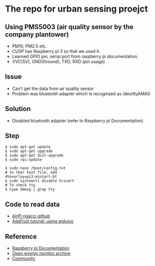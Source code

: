 # The repo for urban sensing proejct

## Using PMS5003 (air quality sensor by the company plantower)
- PM10, PM2.5 etc.
- CUSP has Raspberry pi 3 so that we used it.
- Learned GPIO pin, serial port from raspberry pi documentation.
- VVC(5V), GND(Ground), TXD, RXD (pin usage)

## Issue
- Can't get the data from air quality sensor
- Problem was bluetooth adapter which is recognized as /dev/ttyAMA0

## Solution
- Disabled bluetooth adapter (refer to Raspberry pi Documentation)

## Step
```
$ sudo apt-get update
$ sudo apt-get upgrade
$ sudo apt-get dist-upgrade
$ sudo rpi-update

$ sudo nano /boot/config.txt
# In ther text file, add
dtoverlay=pi3-miniart-bt
$ sudo systemctl disable hciuart
# To check tty
$ type dmesg | grep tty
```
## Code to read data
- [AirPi rigacci github](https://github.com/RigacciOrg/AirPi)
- [AdaFruit tutorial: using arduino](https://github.com/adafruit/Adafruit-Raspberry-Pi-Python-Code)

## Reference
- [Raspberry pi Documentation](https://www.raspberrypi.org/documentation/configuration/uart.md)
- [Open energy monitor archive](https://openenergymonitor.org/forum-archive/node/12311.html)
- [Community](https://community.home-assistant.io/t/using-bluetooth-and-dtoverlay-pi3-miniuart-bt/63971)
